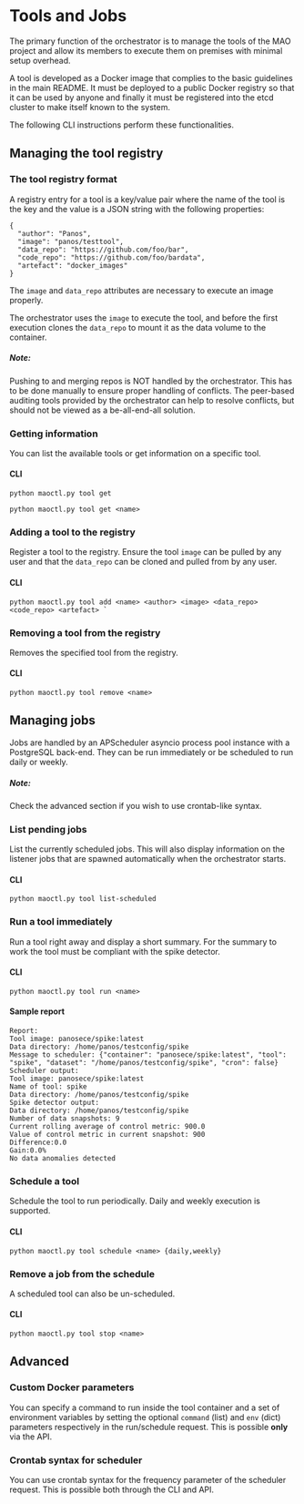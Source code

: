 # Tools and Jobs

The primary function of the orchestrator is to manage the tools of the MAO project and allow its members to execute them on premises with minimal setup overhead.

A tool is developed as a Docker image that complies to the basic guidelines in the main README. It must be deployed to a public Docker registry so that it can be used by anyone and finally it must be registered into the etcd cluster to make itself known to the system.

The following CLI instructions perform these functionalities.

## Managing the tool registry

### The tool registry format

A registry entry for a tool is a key/value pair where the name of the tool is the key and the value is a JSON string with the following properties:
```
{
  "author": "Panos",
  "image": "panos/testtool",
  "data_repo": "https://github.com/foo/bar",
  "code_repo": "https://github.com/foo/bardata",
  "artefact": "docker_images"
}
```
The `image` and `data_repo` attributes are necessary to execute an image properly.

The orchestrator uses the `image` to execute the tool, and before the first execution clones the `data_repo` to mount it as the data volume to the container.

##### Note:
Pushing to and merging repos is NOT handled by the orchestrator. This has to be done manually to ensure proper handling of conflicts. The peer-based auditing tools provided by the orchestrator can help to resolve conflicts, but should not be viewed as a be-all-end-all solution.

### Getting information

You can list the available tools or get information on a specific tool.
#### CLI
```
python maoctl.py tool get
```
```
python maoctl.py tool get <name>
```

### Adding a tool to the registry

Register a tool to the registry. Ensure the tool `image` can be pulled by any user and that the `data_repo` can be cloned and pulled from by any user.
#### CLI
```
python maoctl.py tool add <name> <author> <image> <data_repo> <code_repo> <artefact> `
```
### Removing a tool from the registry

Removes the specified tool from the registry.
#### CLI
```
python maoctl.py tool remove <name>
```
## Managing jobs

Jobs are handled by an APScheduler asyncio process pool instance with a PostgreSQL back-end. They can be run immediately or be scheduled to run daily or weekly.

##### Note:
Check the advanced section if you wish to use crontab-like syntax.

### List pending jobs
List the currently scheduled jobs. This will also display information on the listener jobs that are spawned automatically when the orchestrator starts.
#### CLI
```
python maoctl.py tool list-scheduled
```
### Run a tool immediately
Run a tool right away and display a short summary. For the summary to work the tool must be compliant with the spike detector.
#### CLI
```
python maoctl.py tool run <name>
```
#### Sample report
```
Report:
Tool image: panosece/spike:latest
Data directory: /home/panos/testconfig/spike
Message to scheduler: {"container": "panosece/spike:latest", "tool": "spike", "dataset": "/home/panos/testconfig/spike", "cron": false}
Scheduler output:
Tool image: panosece/spike:latest
Name of tool: spike
Data directory: /home/panos/testconfig/spike
Spike detector output:
Data directory: /home/panos/testconfig/spike
Number of data snapshots: 9
Current rolling average of control metric: 900.0
Value of control metric in current snapshot: 900
Difference:0.0
Gain:0.0%
No data anomalies detected
```
### Schedule a tool
Schedule the tool to run periodically. Daily and weekly execution is supported.
#### CLI
```
python maoctl.py tool schedule <name> {daily,weekly}
```
### Remove a job from the schedule
A scheduled tool can also be un-scheduled.
#### CLI
```
python maoctl.py tool stop <name>
```
## Advanced
### Custom Docker parameters
You can specify a command to run inside the tool container and a set of environment variables by setting the optional `command` (list) and `env` (dict) parameters respectively in the run/schedule request. This is possible **only** via the API.
### Crontab syntax for scheduler
You can use crontab syntax for the frequency parameter of the scheduler request. This is possible both through the CLI and API.
